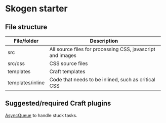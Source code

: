 # Skogen starter
## File structure
File/folder|Description
--- | ---
src | All source files for processing CSS, javascript and images
src/css | CSS source files
templates | Craft templates
templates/inline | Code that needs to be inlined, such as critical CSS

## Suggested/required Craft plugins
[AsyncQueue](https://github.com/ostark/craft-async-queue) to handle stuck tasks.
